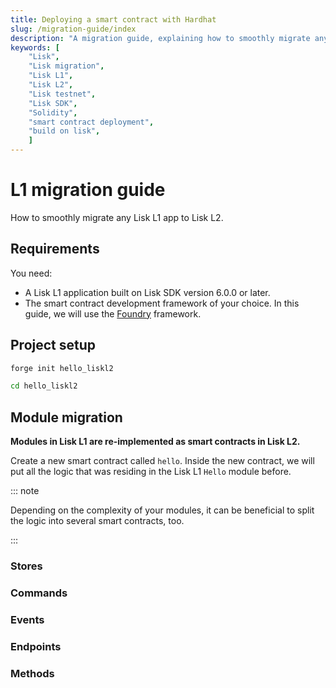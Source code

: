 ```yaml
---
title: Deploying a smart contract with Hardhat
slug: /migration-guide/index
description: "A migration guide, explaining how to smoothly migrate any Lisk L1 app to Lisk L2."
keywords: [
    "Lisk",
    "Lisk migration",
    "Lisk L1",
    "Lisk L2",
    "Lisk testnet",
    "Lisk SDK",
    "Solidity",
    "smart contract deployment",
    "build on lisk",
    ]
---
```


# L1 migration guide

How to smoothly migrate any Lisk L1 app to Lisk L2.

## Requirements

You need:

- A Lisk L1 application built on Lisk SDK version 6.0.0 or later.
- The smart contract development framework of your choice. 
In this guide, we will use the [Foundry](https://book.getfoundry.sh/) framework.

## Project setup

```bash
forge init hello_liskl2
```

```bash
cd hello_liskl2
```

## Module migration

**Modules in Lisk L1 are re-implemented as smart contracts in Lisk L2.**

Create a new smart contract called `hello`. 
Inside the new contract, we will put all the logic that was residing in the Lisk L1 `Hello` module before.

::: note

Depending on the complexity of your modules, it can be beneficial to split the logic into several smart contracts, too.

:::

### Stores

### Commands

### Events

### Endpoints

### Methods

<!-- ## Plugin migration -->